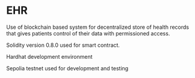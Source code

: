 # EHR
Use of blockchain based system for decentralized store of health records that gives patients control of their data with permissioned access.

Solidity version 0.8.0 used for smart contract.

Hardhat development environment

Sepolia testnet used for development and testing
